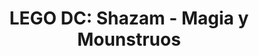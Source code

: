 ---
layout: peliculas
title: "LEGO DC: Shazam - Magia y Mounstruos"
titulo_original: "LEGO DC: Shazam! Magic and Monsters"
image_carousel: 'https://i.ibb.co/tKywX92/shazam-min.jpg'
image_banner: 'https://i.ibb.co/ZMMc853/one-LEMXx-KVjj0st-JQOq-GRi93-N4y-min.jpg'
trailer: https://www.youtube.com/embed/jryMxrieK48
embed: https://www.youtube.com/embed/jryMxrieK48?rel=0&amp;hd=1&border=0&wmode=opaque&enablejsapi=1&modestbranding=1&controls=1&showinfo=1
description: ¡Ya es hora de que la Liga de la Justicia tome nota de Shazam! (Sean Astin), pero unirse al mejor equipo de superhéroes del mundo es mucho más difícil cuando todos se han convertido en niños. LEGO DC. ¡Shazam! Magic and Monsters le enseñará a Billy Batson las virtudes de la confianza mientras el héroe lucha contra Mr. Mind y Black Adam.
description_corta: ¡Ya es hora de que la Liga de la Justicia tome nota de Shazam! (Sean Astin), pero unirse al mejor equipo de superhéroes del mundo es mucho más difícil cuando todos se han convertido en niños. LEGO DC. ¡Shazam! Magic and....
duracion: '1h 21 min'
estrellas: '4'
idioma: 'Latino'
clasificacion: '+4'
category: 'peliculas'
nuevo: 'new_peliculas'
calidad: 'Full HD'
genero: Animación, superheroes, comedia, acción
anio: '2020'
netflix: 'No'
reproductores_otros: ["https://gdriveplayer.io/embed2.php?link=ZQRG54i4KmUGSD%252BN4o6CjwtG2I2f4pfDis34zZ0OyOuN97bxsaNs3b8UWgxNkPH96026eUGwn34FhqdZhDFxvkW8lqAgcdCch7AAnGyj6ynvDclczN8H2pi7E0ZwMbWAUUX9v2ovy4m3olH5cbRzFgw%252FfpIkeZNwj9fCbZwHhtK8cxjH2pTvu37yFCibDqoIxb5V7fd0mzPzcpAU%252FTH%252F2J","Latino","https://movcloud.net/embed/jl-XjPg8fdMt","Latino","https://api.cuevana3.io/stream/index.php?file=ek5lbm9xYWNrS0xYMTZLa2xNbkdvY3ZTb3BtZng4TGp6ZFpobGFMUGtOelcwcUZmbWRIVzRkakVuS0JnbEplcG1KUnNZSlRTMGViVTBxZGdsdEhPb3FqTnJYZWozTUxoM0txWFg2YlcwT1hGeXBoZ29OS1Y","Latino","https://mstream.press/xcejedklkvuf","Latino","https://player.premiumstream.live/player.php?id=MzMyNg&sub=player.mirapelisonline.comm/subs1/Lego.DC.Shazam.Magic.And.Monsters.2020.Forzados.srt","Latino"]
reproductores_fembed: ["https://feurl.com/v/pkekqcmm22pxyp3","Latino","https://feurl.com/v/ny4pkh22k4jw2p8","Latino","https://feurl.com/v/24j60u227230pw7","Latino"]
tags:
- Animado
---